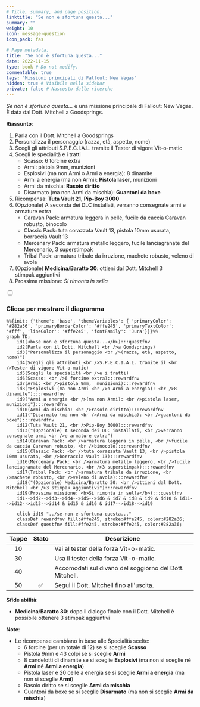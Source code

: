 ```yaml
---
# Title, summary, and page position.
linktitle: "Se non è sfortuna questa..."
summary: ""
weight: 10
icon: message-question
icon_pack: fas

# Page metadata.
title: "Se non è sfortuna questa..."
date: 2022-11-15
type: book # Do not modify.
commentable: true
tags: "Missioni principali di Fallout: New Vegas"
hidden: true # Visibile nella sidebar
private: false # Nascosto dalle ricerche
---
```


<div class="fnv">


*Se non è sfortuna questa...* è una missione principale di Fallout: New Vegas. È data dal Dott. Mitchell a Goodsprings.

**Riassunto**:
1. Parla con il Dott. Mitchell a Goodsprings
2. Personalizza il personaggio (razza, età, aspetto, nome)
3. Scegli gli attributi S.P.E.C.I.A.L. tramite il Tester di vigore Vit-o-matic
4. Scegli le specialità e i tratti
   - Scasso: 6 forcine extra
   - Armi: pistola 9mm, munizioni
   - Esplosivi (ma non Armi o Armi a energia): 8 dinamite
   - Armi a energia (ma non Armi): **Pistola laser**, munizioni
   - Armi da mischia: **Rasoio diritto**
   - Disarmato (ma non Armi da mischia): **Guantoni da boxe**
5. Ricompensa: **Tuta Vault 21**, **Pip-Boy 3000**
6. (Opzionale) A seconda dei DLC installati, verranno consegnate armi e armature extra
   - Caravan Pack: armatura leggera in pelle, fucile da caccia Caravan robusto, binocolo
   - Classic Pack: tuta corazzata Vault 13, pistola 10mm usurata, borraccia Vault 13
   - Mercenary Pack: armatura metallo leggero, fucile lanciagranate del Mercenario, 3 superstimpak
   - Tribal Pack: armatura tribale da irruzione, machete robusto, veleno di avola
5. (Opzionale) **Medicina**/**Baratto 30**: ottieni dal Dott. Mitchell 3 stimpak aggiuntivi
7. Prossima missione: *Si rimonta in sella*

<section class="chart-collapse">
<input type="checkbox" name="collapse2" id="handle2">
<h3 class="handle">
<label for="handle2">Clicca per mostrare il diagramma</label>
</h3>
<div class="content">

```mermaid
%%{init: {'theme': 'base', 'themeVariables': { 'primaryColor': '#282a36', 'primaryBorderColor': '#ffe245', 'primaryTextColor': '#fff', 'lineColor': '#ffe245', 'fontFamily': 'Jura'}}}%%
graph TD;
    id1(<b>Se non è sfortuna questa...</b>):::questfnv
    id2(Parla con il Dott. Mitchell <br />a Goodsprings)
    id3("Personalizza il personaggio <br />(razza, età, aspetto, nome)")
    id4(Scegli gli attributi <br />S.P.E.C.I.A.L. tramite il <br />Tester di vigore Vit-o-matic)
    id5(Scegli le specialità <br />e i tratti)
    id6(Scasso: <br />6 forcine extra):::rewardfnv
    id7(Armi: <br />pistola 9mm,  munizioni):::rewardfnv
    id8("Esplosivi (ma non Armi <br />o Armi a energia): <br />8 dinamite"):::rewardfnv
    id9("Armi a energia <br />(ma non Armi): <br />pistola laser, munizioni"):::rewardfnv
    id10(Armi da mischia: <br />rasoio diritto):::rewardfnv
    id11("Disarmato (ma non <br />Armi da mischia): <br />guantoni da boxe"):::rewardfnv
    id12(Tuta Vault 21, <br />Pip-Boy 3000):::rewardfnv
    id13("(Opzionale) A seconda dei DLC installati, <br />verranno consegnate armi <br />e armature extra")
    id14(Caravan Pack: <br />armatura leggera in pelle, <br />fucile da caccia Caravan robusto, <br />binocolo):::rewardfnv
	id15(Classic Pack: <br />tuta corazzata Vault 13, <br />pistola 10mm usurata, <br />borraccia Vault 13):::rewardfnv
	id16(Mercenary Pack: <br />armatura metallo leggero, <br />fucile lanciagranate del Mercenario, <br />3 superstimpak):::rewardfnv
	id17(Tribal Pack: <br />armatura tribale da irruzione, <br />machete robusto, <br />veleno di avola):::rewardfnv
	id18("(Opzionale) Medicina/Baratto 30: <br />ottieni dal Dott. Mitchell <br />3 stimpak aggiuntivi"):::rewardfnv
    id19(Prossima missione: <b>Si rimonta in sella</b>):::questfnv
    id1-->id2-->id3-->id4-->id5-->id6 & id7 & id8 & id9 & id10 & id11-->id12-->id13-->id14 & id15 & id16 & id17-->id18-->id19
    
    click id19 "../se-non-e-sfortuna-questa..."
    classDef rewardfnv fill:#ffe245, stroke:#ffe245, color:#282a36;
    classDef questfnv fill:#ffe245, stroke:#ffe245, color:#282a36;
```

</div>
</section>

| Tappe |       Stato        | Descrizione                                             |
|:-----:|:------------------:| ------------------------------------------------------- |
|  10   |                    | Vai al tester della forza Vit-o-matic.                  |
|  30   |                    | Usa il tester della forza Vit-o-matic.                  |
|  40   |                    | Accomodati sul divano del soggiorno del Dott. Mitchell. |
|  50   | :white_check_mark: | Segui il Dott. Mitchell fino all'uscita.                |


**Sfide abilità**:
- **Medicina**/**Baratto 30**: dopo il dialogo finale con il Dott. Mitchell è possibile ottenere 3 stimpak aggiuntivi

**Note**:
- Le ricompense cambiano in base alle Specialità scelte:  
	- 6 forcine (per un totale di 12) se si sceglie **Scasso**
	- Pistola 9mm e 43 colpi se si sceglie **Armi**
	- 8 candelotti di dinamite se si sceglie **Esplosivi** (ma non si sceglie né **Armi** né **Armi a energia**)  
	- Pistola laser e 20 celle a energia se si sceglie **Armi a energia** (ma non si sceglie **Armi**)  
	- Rasoio diritto se si sceglie **Armi da mischia**
	- Guantoni da boxe se si sceglie **Disarmato** (ma non si sceglie **Armi da mischia**)



</div>


